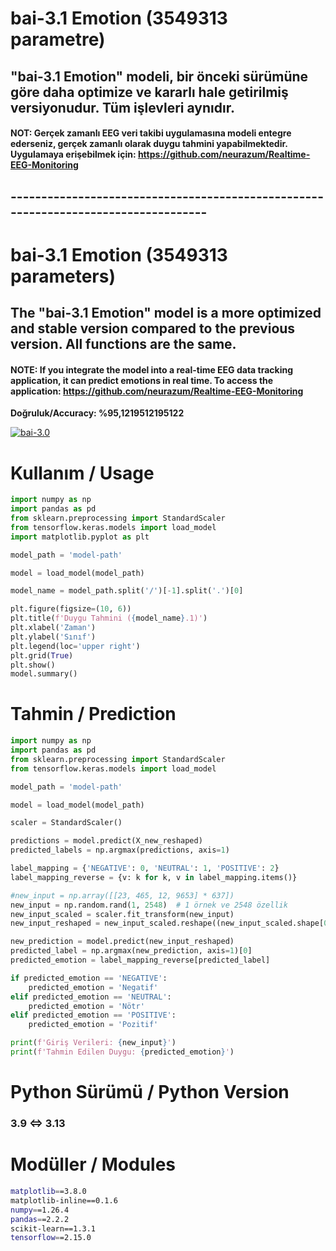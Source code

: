 # bai-3.1 Emotion (3549313 parametre)

## "bai-3.1 Emotion" modeli, bir önceki sürümüne göre daha optimize ve kararlı hale getirilmiş versiyonudur. Tüm işlevleri aynıdır.

#### NOT: Gerçek zamanlı EEG veri takibi uygulamasına modeli entegre ederseniz, gerçek zamanlı olarak duygu tahmini yapabilmektedir. Uygulamaya erişebilmek için: https://github.com/neurazum/Realtime-EEG-Monitoring

## -----------------------------------------------------------------------------------

# bai-3.1 Emotion (3549313 parameters)

## The "bai-3.1 Emotion" model is a more optimized and stable version compared to the previous version. All functions are the same.

#### NOTE: If you integrate the model into a real-time EEG data tracking application, it can predict emotions in real time. To access the application: https://github.com/neurazum/Realtime-EEG-Monitoring
**Doğruluk/Accuracy: %95,1219512195122**

[![bai-3.0](https://img.youtube.com/vi/qUkId3S9W94/0.jpg)](https://www.youtube.com/watch?v=qUkId3S9W94)

# Kullanım / Usage

```python
import numpy as np
import pandas as pd
from sklearn.preprocessing import StandardScaler
from tensorflow.keras.models import load_model
import matplotlib.pyplot as plt

model_path = 'model-path'

model = load_model(model_path)

model_name = model_path.split('/')[-1].split('.')[0]

plt.figure(figsize=(10, 6))
plt.title(f'Duygu Tahmini ({model_name}.1)')
plt.xlabel('Zaman')
plt.ylabel('Sınıf')
plt.legend(loc='upper right')
plt.grid(True)
plt.show()
model.summary()
```

# Tahmin / Prediction

```python
import numpy as np
import pandas as pd
from sklearn.preprocessing import StandardScaler
from tensorflow.keras.models import load_model

model_path = 'model-path'

model = load_model(model_path)

scaler = StandardScaler()

predictions = model.predict(X_new_reshaped)
predicted_labels = np.argmax(predictions, axis=1)

label_mapping = {'NEGATIVE': 0, 'NEUTRAL': 1, 'POSITIVE': 2}
label_mapping_reverse = {v: k for k, v in label_mapping.items()}

#new_input = np.array([[23, 465, 12, 9653] * 637])
new_input = np.random.rand(1, 2548)  # 1 örnek ve 2548 özellik
new_input_scaled = scaler.fit_transform(new_input)
new_input_reshaped = new_input_scaled.reshape((new_input_scaled.shape[0], 1, new_input_scaled.shape[1]))

new_prediction = model.predict(new_input_reshaped)
predicted_label = np.argmax(new_prediction, axis=1)[0]
predicted_emotion = label_mapping_reverse[predicted_label]

if predicted_emotion == 'NEGATIVE':
    predicted_emotion = 'Negatif'
elif predicted_emotion == 'NEUTRAL':
    predicted_emotion = 'Nötr'
elif predicted_emotion == 'POSITIVE':
    predicted_emotion = 'Pozitif'

print(f'Giriş Verileri: {new_input}')
print(f'Tahmin Edilen Duygu: {predicted_emotion}')
```

# Python Sürümü / Python Version

### 3.9 &lt;=&gt; 3.13

# Modüller / Modules

```bash
matplotlib==3.8.0
matplotlib-inline==0.1.6
numpy==1.26.4
pandas==2.2.2
scikit-learn==1.3.1
tensorflow==2.15.0
```